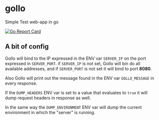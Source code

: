 # gollo
Simple Test web-app in go

[![Go Report Card](https://goreportcard.com/badge/github.com/thorsager/gollo)](https://goreportcard.com/report/github.com/thorsager/gollo)


## A bit of config
Gollo will bind to the IP expressed in the ENV var `SERVER_IP` on the port expressed in `SERVER_PORT`. if `SERVER_IP` is
not set, Gollo will bin do all available addresses, and if `SERVER_PORT` is not set it will bind to port **8080**.

Also Gollo will print out the message found in the ENV var `GOLLO_MESSAGE` in every response.

If the `DUMP_HEADERS` ENV var is set to a value that evaluates to `true` it will dump request headers
in response as well.

In the same way the `DUMP_ENVIRONMENT` ENV var will dump the current environment in which the "server" is
running.
